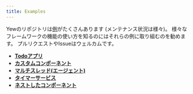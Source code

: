 ```yaml
---
title: Examples
---
```


Yewのリポジトリは[例](https://github.com/yewstack/yew/tree/v0.17/examples)がたくさんあります
\(メンテナンス状況は様々\)。
様々なフレームワークの機能の使い方を知るのにはそれらの例に取り組むのを勧めます。
プルリクエストやIssueはウェルカムです。

* [**Todoアプリ** ](https://github.com/yewstack/yew/tree/v0.17/examples/todomvc)
* [**カスタムコンポーネント**](https://github.com/yewstack/yew/tree/v0.17/examples/custom_components)
* [**マルチスレッド\(エージェント\)**](https://github.com/yewstack/yew/tree/v0.17/examples/multi_thread)
* [**タイマーサービス**](https://github.com/yewstack/yew/tree/v0.17/examples/timer)
* [**ネストしたコンポーネント**](https://github.com/yewstack/yew/tree/v0.16.0/examples/nested_list)

